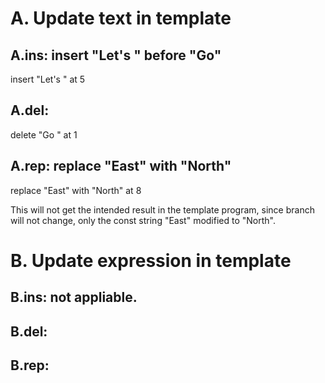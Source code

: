 # A. Update text in template
## A.ins: insert "Let's " before "Go"
  insert "Let's " at 5

## A.del: 
  delete "Go " at 1

## A.rep: replace "East" with "North"
  replace "East" with "North" at 8

This will not get the intended result in the template program, since branch will not change, only the const string "East" modified to "North".

# B. Update expression in template
## B.ins: not appliable.
## B.del: 
## B.rep: 
